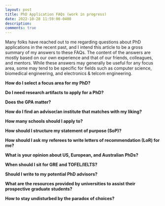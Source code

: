 ```yaml
---
layout: post
title: PhD Application FAQs (work in progress)
date: 2022-10-28 11:59:00-0400
description: 
comments: true
---
```


Many folks have reached out to me regarding questions about PhD applications in the recent past, and I intend this article to be a gross summary of my answers to these FAQs. The content of the answers are mostly based on our own experience and that of our friends, colleagues, and mentors. While these answers may generally be useful for any focus area, some may tend to be specific for fields such as computer science, biomedical engineering, and electronics & telcom engineering.

**How do I select a focus area for my PhD?**

**Do I need research artifacts to apply for a PhD?**

**Does the GPA matter?**

**How do I find an advisor/an institute that matches with my liking?**

**How many schools should I apply to?**

**How should I structure my statement of purpose (SoP)?**

**How should I ask my referees to write letters of recommendation (LoR) for me?**

**What is your opinion about US, European, and Australian PhDs?**

**When should I sit for GRE and TOFEL/IELTS?**

**Should I write to my potential PhD advisors?**

**What are the resources provided by universities to assist their prospective graduate students?**

**How to stay undisturbed by the paradox of choices?**





